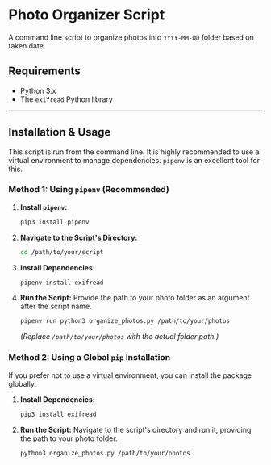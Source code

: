 # Photo Organizer Script

A command line script to organize photos into `YYYY-MM-DD` folder based on taken date


## Requirements

-   Python 3.x
-   The `exifread` Python library

---

## Installation & Usage

This script is run from the command line. It is highly recommended to use a virtual environment to manage dependencies. `pipenv` is an excellent tool for this.

### Method 1: Using `pipenv` (Recommended)

1.  **Install `pipenv`:**
    ```bash
    pip3 install pipenv
    ```

2.  **Navigate to the Script's Directory:**
    ```bash
    cd /path/to/your/script
    ```

3.  **Install Dependencies:**
    ```bash
    pipenv install exifread
    ```

4.  **Run the Script:**
    Provide the path to your photo folder as an argument after the script name.
    ```bash
    pipenv run python3 organize_photos.py /path/to/your/photos
    ```
    *(Replace `/path/to/your/photos` with the actual folder path.)*

### Method 2: Using a Global `pip` Installation

If you prefer not to use a virtual environment, you can install the package globally.

1.  **Install Dependencies:**
    ```bash
    pip3 install exifread
    ```

2.  **Run the Script:**
    Navigate to the script's directory and run it, providing the path to your photo folder.
    ```bash
    python3 organize_photos.py /path/to/your/photos
    ```
